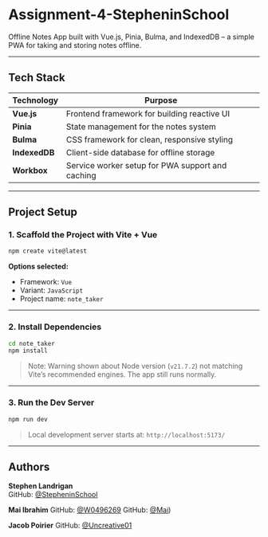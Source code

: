 # Assignment-4-StepheninSchool
Offline Notes App built with Vue.js, Pinia, Bulma, and IndexedDB – a simple PWA for taking and storing notes offline.

---

## Tech Stack

| Technology    | Purpose                                            |
|---------------|----------------------------------------------------|
| **Vue.js**    | Frontend framework for building reactive UI        |
| **Pinia**     | State management for the notes system              |
| **Bulma**     | CSS framework for clean, responsive styling        |
| **IndexedDB** | Client-side database for offline storage           |
| **Workbox**   | Service worker setup for PWA support and caching   |

---

## Project Setup

### 1. Scaffold the Project with Vite + Vue

```bash
npm create vite@latest
```

**Options selected:**
- Framework: `Vue`
- Variant: `JavaScript`
- Project name: `note_taker`

---

### 2. Install Dependencies

```bash
cd note_taker
npm install
```

>  Note: Warning shown about Node version (`v21.7.2`) not matching Vite’s recommended engines. The app still runs normally.

---

### 3. Run the Dev Server

```bash
npm run dev
```

> Local development server starts at: `http://localhost:5173/`

---

## Authors

**Stephen Landrigan**  
GitHub: [@StepheninSchool](https://github.com/StepheninSchool)

**Mai Ibrahim**
GitHub: [@W0496269](https://github.com/W0496269)
GitHub: [@Mai](https://github.com/W0496269))


**Jacob Poirier**
GitHub: [@Uncreative01](https://github.com/Uncreative01)

